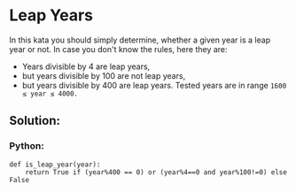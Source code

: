 # Leap Years

In this kata you should simply determine, whether a given year is a leap year or not. In case you don't know the rules, here they are:

- Years divisible by 4 are leap years,
- but years divisible by 100 are not leap years,
- but years divisible by 400 are leap years.
Tested years are in range `1600 ≤ year ≤ 4000.`

## Solution:
### Python:

```
def is_leap_year(year):
    return True if (year%400 == 0) or (year%4==0 and year%100!=0) else False
```    
